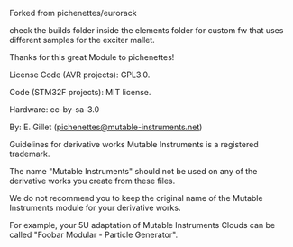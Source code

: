 Forked from pichenettes/eurorack

check the builds folder inside the elements folder for custom fw that uses different samples for the exciter mallet.



Thanks for this great Module to pichenettes!

License
Code (AVR projects): GPL3.0.

Code (STM32F projects): MIT license.

Hardware: cc-by-sa-3.0

By: E. Gillet (pichenettes@mutable-instruments.net)

Guidelines for derivative works
Mutable Instruments is a registered trademark.

The name "Mutable Instruments" should not be used on any of the derivative works you create from these files.

We do not recommend you to keep the original name of the Mutable Instruments module for your derivative works.

For example, your 5U adaptation of Mutable Instruments Clouds can be called "Foobar Modular - Particle Generator".
